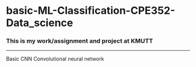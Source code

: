 # basic-ML-Classification-CPE352-Data_science
### This is my work/assignment and project at KMUTT
------------
Basic CNN Convolutional neural network
